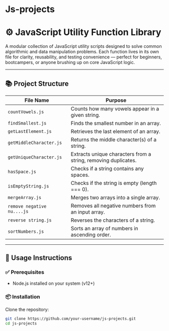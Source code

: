 # Js-projects
# ⚙️ JavaScript Utility Function Library

A modular collection of JavaScript utility scripts designed to solve common algorithmic and data manipulation problems. Each function lives in its own file for clarity, reusability, and testing convenience — perfect for beginners, bootcampers, or anyone brushing up on core JavaScript logic.

---

## 📚 Project Structure

| File Name                    | Purpose                                                                 |
|-----------------------------|-------------------------------------------------------------------------|
| `countVowels.js`            | Counts how many vowels appear in a given string.                        |
| `findSmallest.js`           | Finds the smallest number in an array.                                 |
| `getLastElement.js`         | Retrieves the last element of an array.                                |
| `getMiddleCharacter.js`     | Returns the middle character(s) of a string.                           |
| `getUniqueCharacter.js`     | Extracts unique characters from a string, removing duplicates.         |
| `hasSpace.js`               | Checks if a string contains any spaces.                                |
| `isEmptyString.js`          | Checks if the string is empty (length === 0).                          |
| `mergeArray.js`             | Merges two arrays into a single array.                                 |
| `remove negative nu....js`  | Removes all negative numbers from an input array.                      |
| `reverse string.js`         | Reverses the characters of a string.                                   |
| `sortNumbers.js`            | Sorts an array of numbers in ascending order.                          |

---

## 🚀 Usage Instructions

### ✅ Prerequisites
- Node.js installed on your system (v12+)

### 📦 Installation

Clone the repository:
```bash
git clone https://github.com/your-username/js-projects.git
cd js-projects
